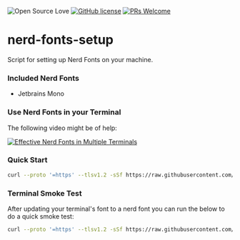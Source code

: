 ![Open Source Love](https://badges.frapsoft.com/os/v2/open-source.svg?v=103) [![GitHub license](https://img.shields.io/badge/licence-GPL--3.0-blue)](LICENSE) [![PRs Welcome](https://img.shields.io/badge/PRs-welcome-green.svg)](.github/CONTRIBUTING.md)
<br>

# nerd-fonts-setup
Script for setting up Nerd Fonts on your machine.

### Included Nerd Fonts
- Jetbrains Mono

### Use Nerd Fonts in your Terminal

The following video might be of help: 

[![Effective Nerd Fonts in Multiple Terminals](https://i.ytimg.com/vi/mQdB_kHyZn8/hqdefault.jpg)](https://youtu.be/DzNmUNvnB04?si=DV9qZ_wqu6z1dCwE)

### Quick Start

```bash
curl --proto '=https' --tlsv1.2 -sSf https://raw.githubusercontent.com/unix-terminal-setup/nerd-fonts-setup/main/setup.sh | bash
```

### Terminal Smoke Test 

After updating your terminal's font to a nerd font you can run the below to do a quick smoke test:

```bash
curl --proto '=https' --tlsv1.2 -sSf https://raw.githubusercontent.com/unix-terminal-setup/nerd-fonts-setup/main/test/smoke-test.sh | bash
```
